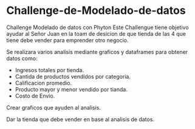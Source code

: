 # Challenge-de-Modelado-de-datos
Challenge Modelado de datos con Phyton
Este Challengue tiene objetivo ayudar al Señor Juan en la toam de desicion de que tienda de las 4 que tiene debe vender para emprender otro negocio.

Se realizara varios analisis mediante graficos y dataframes para obtener datos como:
- Ingresos totales por tienda.
- Cantida de productos vendidos por categoria.
- Calificacion promedio.
- Producto mayor y menor vendido por tianda.
- Costo de Envio.

Crear graficos que ayuden al analisis.

Dar la tienda que debe vender en base al analisis de datos.
